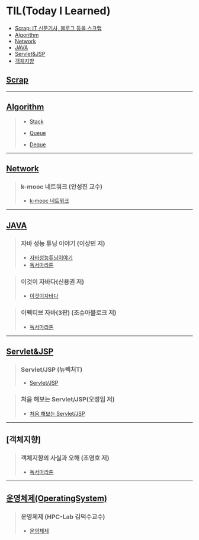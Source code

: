# TIL(Today I Learned)

- [Scrap: IT 신문기사, 블로그 등을 스크랩](#Scrap)
- [Algorithm](#Algorithm)
- [Network](#Network)
- [JAVA](#JAVA)
- [Servlet&JSP](#Servlet&JSP)
- [객체지향](#객체지향)

## [Scrap](https://github.com/DevLimK1/TIL/tree/master/Scrap)

---

## [Algorithm](https://github.com/DevLimK1/TIL/tree/master/Algorithm)

> - [Stack](https://github.com/DevLimK1/TIL/tree/master/Algorithm/Stack)
>
> - [Queue](https://github.com/DevLimK1/TIL/tree/master/Algorithm/Queue)
>
> - [Deque](https://github.com/DevLimK1/TIL/tree/master/Algorithm/Deque)

---

## [Network](https://github.com/DevLimK1/TIL/tree/master/Network)

> ### k-mooc 네트워크 (안성진 교수)
>
> - [k-mooc 네트워크](https://github.com/DevLimK1/TIL/tree/master/Network/Network_kmooc)

---

## [JAVA](https://github.com/DevLimK1/TIL/tree/master/JAVA)

> ### 자바 성능 튜닝 이야기 (이상민 저)
>
> - [자바성능튜닝이야기](https://github.com/DevLimK1/TIL/tree/master/JAVA/%EC%9E%90%EB%B0%94%EC%84%B1%EB%8A%A5%ED%8A%9C%EB%8B%9D%EC%9D%B4%EC%95%BC%EA%B8%B0)
> - [독서마라톤](https://github.com/DevLimK1/TIL/tree/master/%EB%8F%85%EC%84%9C%EB%A7%88%EB%9D%BC%ED%86%A4)

> ### 이것이 자바다(신용권 저)
>
> - [이것이자바다](https://github.com/DevLimK1/TIL/tree/master/JAVA/%EC%9D%B4%EA%B2%83%EC%9D%B4%20%EC%9E%90%EB%B0%94%EB%8B%A4)

> ### 이펙티브 자바(3판) (조슈아블로크 저)
>
> - [독서마라톤](https://github.com/DevLimK1/TIL/blob/master/%EB%8F%85%EC%84%9C%EB%A7%88%EB%9D%BC%ED%86%A4/%EC%9D%B4%ED%8E%99%ED%8B%B0%EB%B8%8C%EC%9E%90%EB%B0%943-E.md)

---

## [Servlet&JSP](https://github.com/DevLimK1/TIL/tree/master/Servlet-JSP)

> ### Servlet/JSP (뉴렉처T)
>
> - [Servlet/JSP](https://github.com/DevLimK1/TIL/tree/master/Servlet-JSP/Servlet-JSP_newlecT)

> ### 처음 해보는 Servlet/JSP(오정임 저)
>
> - [처음 해보는 Servlet/JSP](https://github.com/DevLimK1/TIL/tree/master/Servlet-JSP/%EC%B2%98%EC%9D%8C%ED%95%B4%EB%B3%B4%EB%8A%94%20Servlet%26JSP)

<!--테이블 만들어주는 사이트:http://www.tablesgenerator.com/markdown_tables -->

---

## [객체지향]

> ### 객체지향의 사실과 오해 (조영호 저)
>
> - [독서마라톤](https://github.com/DevLimK1/TIL/blob/master/%EB%8F%85%EC%84%9C%EB%A7%88%EB%9D%BC%ED%86%A4/%EA%B0%9D%EC%B2%B4%EC%A7%80%ED%96%A5%EC%9D%98_%EC%82%AC%EC%8B%A4%EA%B3%BC%EC%98%A4%ED%95%B4.md)

---

## [운영체제(OperatingSystem)](https://github.com/DevLimK1/TIL/tree/master/OperatingSystem)

> ### 운영체제 (HPC-Lab 김덕수교수)
>
> - [운영체제](https://github.com/DevLimK1/TIL/tree/master/OperatingSystem/HPC-Lab)
